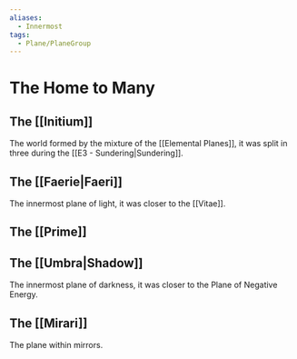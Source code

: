 ```yaml
---
aliases:
  - Innermost
tags:
  - Plane/PlaneGroup
---
```

# The Home to Many
## The [[Initium]]
The world formed by the mixture of the [[Elemental Planes]], it was split in three during the [[E3 - Sundering|Sundering]].
## The [[Faerie|Faeri]]
The innermost plane of light, it was closer to the [[Vitae]].
## The [[Prime]]
## The [[Umbra|Shadow]]
The innermost plane of darkness, it was closer to the Plane of Negative Energy.
## The [[Mirari]]
The plane within mirrors.